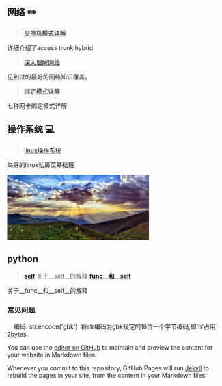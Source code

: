 ## 网络 :pencil2:


> [交换机模式详解](https://blog.csdn.net/JesseYoung/article/details/40047749)

详细介绍了access trunk hybrid

> [深入理解网络](https://wizardforcel.gitbooks.io/network-basic/content/11.html)

见到过的最好的网络知识覆盖。

> [绑定模式详解](https://blog.csdn.net/wuweilong/article/details/39720571)

七种网卡绑定模式详解

## 操作系统 :computer:

> [linux操作系统](https://wizardforcel.gitbooks.io/vbird-linux-basic-4e/content/147.html)

鸟哥的linux私房菜基础班

<img src="https://github.com/kmhealm/kmhealm.github.io/blob/master/images/shine.jpg" />


## python

> [__self__](https://blog.csdn.net/CLHugh/article/details/75000104)
关于__self__的解释
> [__func__和__self__](https://segmentfault.com/q/1010000005175248)

关于__func__和__self__的解释


### 常见问题
     编码: str.encode('gbk')  将str编码为gbk规定的16位一个字节编码,即'h'占用2bytes.











You can use the [editor on GitHub](https://github.com/kmhealm/kmhealm.github.io/edit/master/index.md) to maintain and preview the content for your website in Markdown files.

Whenever you commit to this repository, GitHub Pages will run [Jekyll](https://jekyllrb.com/) to rebuild the pages in your site, from the content in your Markdown files.


